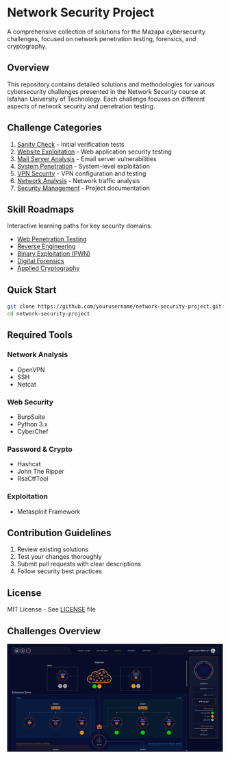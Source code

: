 # Network Security Project

A comprehensive collection of solutions for the Mazapa cybersecurity challenges, focused on network penetration testing, forensics, and cryptography.

## Overview

This repository contains detailed solutions and methodologies for various cybersecurity challenges presented in the Network Security course at Isfahan University of Technology. Each challenge focuses on different aspects of network security and penetration testing.

## Challenge Categories

1. [Sanity Check](./0_sanity_check/) - Initial verification tests
2. [Website Exploitation](./1_website/) - Web application security testing
3. [Mail Server Analysis](./2_mail_server/) - Email server vulnerabilities
4. [System Penetration](./3_PC3/) - System-level exploitation
5. [VPN Security](./4_VPN_server/) - VPN configuration and testing
6. [Network Analysis](./5_PC2/) - Network traffic analysis
7. [Security Management](./6_project_management/) - Project documentation

## Skill Roadmaps

Interactive learning paths for key security domains:

- [Web Penetration Testing](./roadmaps/Web%20Penetration%20Testing.svg)
- [Reverse Engineering](./roadmaps/Reverse%20Engineering.svg)
- [Binary Exploitation (PWN)](./roadmaps/PWN.svg)
- [Digital Forensics](./roadmaps/Forensics.svg)
- [Applied Cryptography](./roadmaps/Cryptography.svg)

## Quick Start

```bash
git clone https://github.com/yourusername/network-security-project.git
cd network-security-project
```

## Required Tools

### Network Analysis

- OpenVPN
- SSH
- Netcat

### Web Security

- BurpSuite
- Python 3.x
- CyberChef

### Password & Crypto

- Hashcat
- John The Ripper
- RsaCtfTool

### Exploitation

- Metasploit Framework

## Contribution Guidelines

1. Review existing solutions
2. Test your changes thoroughly
3. Submit pull requests with clear descriptions
4. Follow security best practices

## License

MIT License - See [LICENSE](./LICENSE) file

## Challenges Overview

![Challenges Overview](challenge.png)
